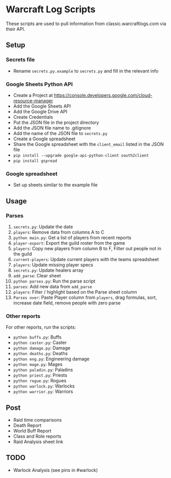 # Warcraft Log Scripts

These scripts are used to pull information from classic.warcraftlogs.com via their API.

## Setup
### Secrets file

- Rename `secrets.py.example` to `secrets.py` and fill in the relevant info

### Google Sheets Python API

- Create a Project at https://console.developers.google.com/cloud-resource-manager
- Add the Google Sheets API
- Add the Google Drive API
- Create Credentials
- Put the JSON file in the project directory
- Add the JSON file name to .gitignore
- Add the name of the JSON file to `secrets.py`
- Create a Google spreadsheet
- Share the Google spreadsheet with the `client_email` listed in the JSON file
- `pip install --upgrade google-api-python-client oauth2client`
- `pip install gspread`

### Google spreadsheet

- Set up sheets similar to the example file 

## Usage

### Parses

1. `secrets.py`: Update the date
2. `players`: Remove data from columns A to C
2. `python main.py`: Get a list of players from recent reports
3. `player-export`: Export the guild roster from the game
4. `players`: Copy new players from column B to F, Filter out people not in the guild
5. `current-players`: Update current players with the teams spreadsheet
6. `players`: Update missing player specs
7. `secrets.py`: Update healers array
8. `add_parse`: Clear sheet
9. `python parses.py`: Run the parse script
10. `parses`: Add new data from `add_parse`
11. `players`: Filter / highlight based on the Parse sheet column
12. `Parses over`: Paste Player column from `players`, drag formulas, sort, increase date field, remove people with zero parse

### Other reports

For other reports, run the scripts:

- `python buffs.py`: Buffs
- `python caster.py`: Caster
- `python damage.py`: Damage
- `python deaths.py`: Deaths
- `python eng.py`: Engineering damage
- `python mage.py`: Mages
- `python paladin.py`: Paladins
- `python priest.py`: Priests
- `python rogue.py`: Rogues
- `python warlock.py`: Warlocks
- `python warrior.py`: Warriors

## Post

- Raid time comparisons
- Death Report
- World Buff Report
- Class and Role reports
- Raid Analysis sheet link

## TODO

- Warlock Analysis (see pins in #warlock)
